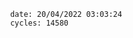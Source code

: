 

                date: 20/04/2022 03:03:24
                cycles: 14580

                         